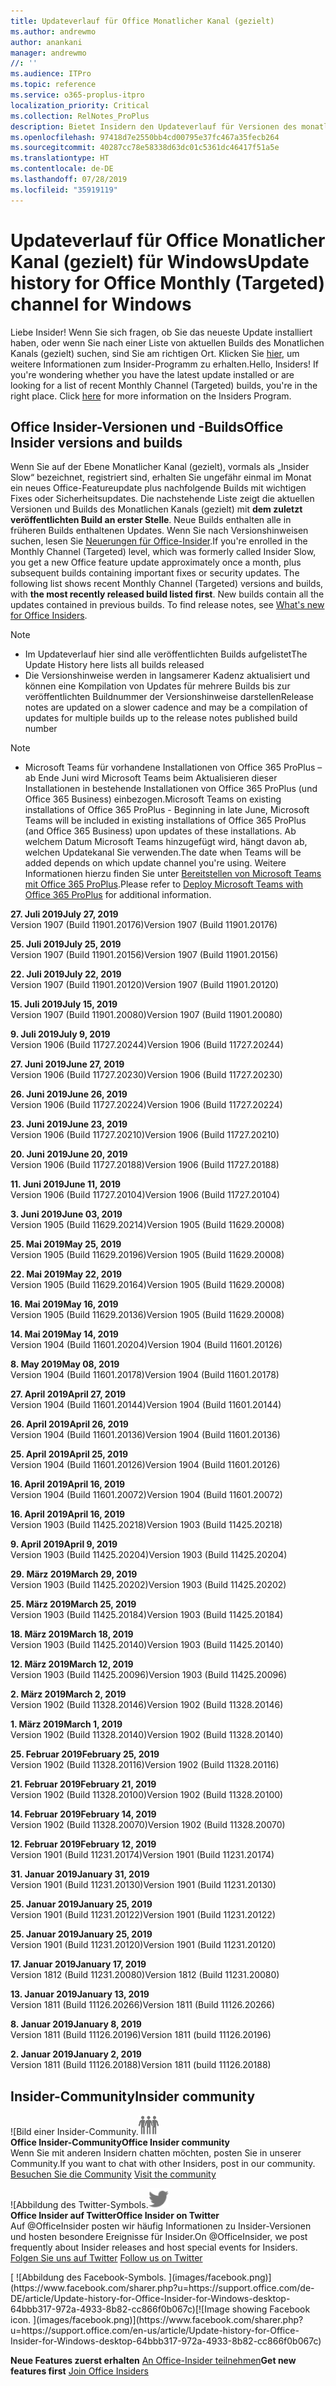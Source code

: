 ```yaml
---
title: Updateverlauf für Office Monatlicher Kanal (gezielt)
ms.author: andrewmo
author: anankani
manager: andrewmo
//: ''
ms.audience: ITPro
ms.topic: reference
ms.service: o365-proplus-itpro
localization_priority: Critical
ms.collection: RelNotes_ProPlus
description: Bietet Insidern den Updateverlauf für Versionen des monatlichen Kanals (gezielt) für Windows Desktop.
ms.openlocfilehash: 97418d7e2550bb4cd00795e37fc467a35fecb264
ms.sourcegitcommit: 40287cc78e58338d63dc01c5361dc46417f51a5e
ms.translationtype: HT
ms.contentlocale: de-DE
ms.lasthandoff: 07/28/2019
ms.locfileid: "35919119"
---
```

# <a name="update-history-for-office-monthly-targeted-channel-for-windows"></a><span data-ttu-id="19c43-103">Updateverlauf für Office Monatlicher Kanal (gezielt) für Windows</span><span class="sxs-lookup"><span data-stu-id="19c43-103">Update history for Office Monthly (Targeted) channel for Windows</span></span>

<span data-ttu-id="19c43-p101">Liebe Insider! Wenn Sie sich fragen, ob Sie das neueste Update installiert haben, oder wenn Sie nach einer Liste von aktuellen Builds des Monatlichen Kanals (gezielt) suchen, sind Sie am richtigen Ort. Klicken Sie [hier](https://insider.office.com/), um weitere Informationen zum Insider-Programm zu erhalten.</span><span class="sxs-lookup"><span data-stu-id="19c43-p101">Hello, Insiders! If you're wondering whether you have the latest update installed or are looking for a list of recent Monthly Channel (Targeted) builds, you're in the right place. Click [here](https://insider.office.com/) for more information on the Insiders Program.</span></span>

## <a name="office-insider-versions-and-builds"></a><span data-ttu-id="19c43-107">Office Insider-Versionen und -Builds</span><span class="sxs-lookup"><span data-stu-id="19c43-107">Office Insider versions and builds</span></span>

<span data-ttu-id="19c43-p102">Wenn Sie auf der Ebene Monatlicher Kanal (gezielt), vormals als „Insider Slow“ bezeichnet, registriert sind, erhalten Sie ungefähr einmal im Monat ein neues Office-Featureupdate plus nachfolgende Builds mit wichtigen Fixes oder Sicherheitsupdates. Die nachstehende Liste zeigt die aktuellen Versionen und Builds des Monatlichen Kanals (gezielt) mit **dem zuletzt veröffentlichten Build an erster Stelle**. Neue Builds enthalten alle in früheren Builds enthaltenen Updates. Wenn Sie nach Versionshinweisen suchen, lesen Sie [Neuerungen für Office-Insider](https://support.office.com/de-DE/article/what-s-new-for-office-insiders-c152d1e2-96ff-4ce9-8c14-e74e13847a24).</span><span class="sxs-lookup"><span data-stu-id="19c43-p102">If you're enrolled in the Monthly Channel (Targeted) level, which was formerly called Insider Slow, you get a new Office feature update approximately once a month, plus subsequent builds containing important fixes or security updates. The following list shows recent Monthly Channel (Targeted) versions and builds, with **the most recently released build listed first**. New builds contain all the updates contained in previous builds. To find release notes, see [What's new for Office Insiders](https://support.office.com/en-us/article/what-s-new-for-office-insiders-c152d1e2-96ff-4ce9-8c14-e74e13847a24).</span></span>

> [!NOTE]
> - <span data-ttu-id="19c43-112">Im Updateverlauf hier sind alle veröffentlichten Builds aufgelistet</span><span class="sxs-lookup"><span data-stu-id="19c43-112">The Update History here lists all builds released</span></span>
> - <span data-ttu-id="19c43-113">Die Versionshinweise werden in langsamerer Kadenz aktualisiert und können eine Kompilation von Updates für mehrere Builds bis zur veröffentlichten Buildnummer der Versionshinweise darstellen</span><span class="sxs-lookup"><span data-stu-id="19c43-113">Release notes are updated on a slower cadence and may be a compilation of updates for multiple builds up to the release notes published build number</span></span>

 > [!NOTE]
> - <span data-ttu-id="19c43-114">Microsoft Teams für vorhandene Installationen von Office 365 ProPlus – ab Ende Juni wird Microsoft Teams beim Aktualisieren dieser Installationen in bestehende Installationen von Office 365 ProPlus (und Office 365 Business) einbezogen.</span><span class="sxs-lookup"><span data-stu-id="19c43-114">Microsoft Teams on existing installations of Office 365 ProPlus - Beginning in late June, Microsoft Teams will be included in existing installations of Office 365 ProPlus (and Office 365 Business) upon updates of these installations.</span></span> <span data-ttu-id="19c43-115">Ab welchem Datum Microsoft Teams hinzugefügt wird, hängt davon ab, welchen Updatekanal Sie verwenden.</span><span class="sxs-lookup"><span data-stu-id="19c43-115">The date when Teams will be added depends on which update channel you're using.</span></span> <span data-ttu-id="19c43-116">Weitere Informationen hierzu finden Sie unter [Bereitstellen von Microsoft Teams mit Office 365 ProPlus](https://docs.microsoft.com/de-DE/deployoffice/teams-install).</span><span class="sxs-lookup"><span data-stu-id="19c43-116">Please refer to [Deploy Microsoft Teams with Office 365 ProPlus](https://docs.microsoft.com/en-us/deployoffice/teams-install) for additional information.</span></span>

[//]: # (NICHT ENTFERNEN)

<span data-ttu-id="19c43-118">**27. Juli 2019**</span><span class="sxs-lookup"><span data-stu-id="19c43-118">**July 27, 2019**</span></span><br/>
<span data-ttu-id="19c43-119">Version 1907 (Build 11901.20176)</span><span class="sxs-lookup"><span data-stu-id="19c43-119">Version 1907 (Build 11901.20176)</span></span><br/>

<span data-ttu-id="19c43-120">**25. Juli 2019**</span><span class="sxs-lookup"><span data-stu-id="19c43-120">**July 25, 2019**</span></span><br/>
<span data-ttu-id="19c43-121">Version 1907 (Build 11901.20156)</span><span class="sxs-lookup"><span data-stu-id="19c43-121">Version 1907 (Build 11901.20156)</span></span><br/>

<span data-ttu-id="19c43-122">**22. Juli 2019**</span><span class="sxs-lookup"><span data-stu-id="19c43-122">**July 22, 2019**</span></span><br/>
<span data-ttu-id="19c43-123">Version 1907 (Build 11901.20120)</span><span class="sxs-lookup"><span data-stu-id="19c43-123">Version 1907 (Build 11901.20120)</span></span><br/>

<span data-ttu-id="19c43-124">**15. Juli 2019**</span><span class="sxs-lookup"><span data-stu-id="19c43-124">**July 15, 2019**</span></span><br/>
<span data-ttu-id="19c43-125">Version 1907 (Build 11901.20080)</span><span class="sxs-lookup"><span data-stu-id="19c43-125">Version 1907 (Build 11901.20080)</span></span><br/>

<span data-ttu-id="19c43-126">**9. Juli 2019**</span><span class="sxs-lookup"><span data-stu-id="19c43-126">**July 9, 2019**</span></span><br/>
<span data-ttu-id="19c43-127">Version 1906 (Build 11727.20244)</span><span class="sxs-lookup"><span data-stu-id="19c43-127">Version 1906 (Build 11727.20244)</span></span><br/>

<span data-ttu-id="19c43-128">**27. Juni 2019**</span><span class="sxs-lookup"><span data-stu-id="19c43-128">**June 27, 2019**</span></span><br/>
<span data-ttu-id="19c43-129">Version 1906 (Build 11727.20230)</span><span class="sxs-lookup"><span data-stu-id="19c43-129">Version 1906 (Build 11727.20230)</span></span><br/>

<span data-ttu-id="19c43-130">**26. Juni 2019**</span><span class="sxs-lookup"><span data-stu-id="19c43-130">**June 26, 2019**</span></span><br/>
<span data-ttu-id="19c43-131">Version 1906 (Build 11727.20224)</span><span class="sxs-lookup"><span data-stu-id="19c43-131">Version 1906 (Build 11727.20224)</span></span><br/>

<span data-ttu-id="19c43-132">**23. Juni 2019**</span><span class="sxs-lookup"><span data-stu-id="19c43-132">**June 23, 2019**</span></span><br/>
<span data-ttu-id="19c43-133">Version 1906 (Build 11727.20210)</span><span class="sxs-lookup"><span data-stu-id="19c43-133">Version 1906 (Build 11727.20210)</span></span><br/>

<span data-ttu-id="19c43-134">**20. Juni 2019**</span><span class="sxs-lookup"><span data-stu-id="19c43-134">**June 20, 2019**</span></span><br/>
<span data-ttu-id="19c43-135">Version 1906 (Build 11727.20188)</span><span class="sxs-lookup"><span data-stu-id="19c43-135">Version 1906 (Build 11727.20188)</span></span><br/>

<span data-ttu-id="19c43-136">**11. Juni 2019**</span><span class="sxs-lookup"><span data-stu-id="19c43-136">**June 11, 2019**</span></span><br/>
<span data-ttu-id="19c43-137">Version 1906 (Build 11727.20104)</span><span class="sxs-lookup"><span data-stu-id="19c43-137">Version 1906 (Build 11727.20104)</span></span><br/>

<span data-ttu-id="19c43-138">**3. Juni 2019**</span><span class="sxs-lookup"><span data-stu-id="19c43-138">**June 03, 2019**</span></span><br/>
<span data-ttu-id="19c43-139">Version 1905 (Build 11629.20214)</span><span class="sxs-lookup"><span data-stu-id="19c43-139">Version 1905 (Build 11629.20008)</span></span><br/>

<span data-ttu-id="19c43-140">**25. Mai 2019**</span><span class="sxs-lookup"><span data-stu-id="19c43-140">**May 25, 2019**</span></span><br/>
<span data-ttu-id="19c43-141">Version 1905 (Build 11629.20196)</span><span class="sxs-lookup"><span data-stu-id="19c43-141">Version 1905 (Build 11629.20008)</span></span><br/>

<span data-ttu-id="19c43-142">**22. Mai 2019**</span><span class="sxs-lookup"><span data-stu-id="19c43-142">**May 22, 2019**</span></span><br/> <span data-ttu-id="19c43-143">Version 1905 (Build 11629.20164)</span><span class="sxs-lookup"><span data-stu-id="19c43-143">Version 1905 (Build 11629.20008)</span></span><br/>

<span data-ttu-id="19c43-144">**16. Mai 2019**</span><span class="sxs-lookup"><span data-stu-id="19c43-144">**May 16, 2019**</span></span><br/>
<span data-ttu-id="19c43-145">Version 1905 (Build 11629.20136)</span><span class="sxs-lookup"><span data-stu-id="19c43-145">Version 1905 (Build 11629.20008)</span></span><br/>

<span data-ttu-id="19c43-146">**14. Mai 2019**</span><span class="sxs-lookup"><span data-stu-id="19c43-146">**May 14, 2019**</span></span><br/>
<span data-ttu-id="19c43-147">Version 1904 (Build 11601.20204)</span><span class="sxs-lookup"><span data-stu-id="19c43-147">Version 1904 (Build 11601.20126)</span></span><br/>

<span data-ttu-id="19c43-148">**8. May 2019**</span><span class="sxs-lookup"><span data-stu-id="19c43-148">**May 08, 2019**</span></span><br/>
<span data-ttu-id="19c43-149">Version 1904 (Build 11601.20178)</span><span class="sxs-lookup"><span data-stu-id="19c43-149">Version 1904 (Build 11601.20178)</span></span><br/>

<span data-ttu-id="19c43-150">**27. April 2019**</span><span class="sxs-lookup"><span data-stu-id="19c43-150">**April 27, 2019**</span></span><br/>
<span data-ttu-id="19c43-151">Version 1904 (Build 11601.20144)</span><span class="sxs-lookup"><span data-stu-id="19c43-151">Version 1904 (Build 11601.20144)</span></span><br/>

<span data-ttu-id="19c43-152">**26. April 2019**</span><span class="sxs-lookup"><span data-stu-id="19c43-152">**April 26, 2019**</span></span><br/>
<span data-ttu-id="19c43-153">Version 1904 (Build 11601.20136)</span><span class="sxs-lookup"><span data-stu-id="19c43-153">Version 1904 (Build 11601.20136)</span></span><br/>

<span data-ttu-id="19c43-154">**25. April 2019**</span><span class="sxs-lookup"><span data-stu-id="19c43-154">**April 25, 2019**</span></span><br/>
<span data-ttu-id="19c43-155">Version 1904 (Build 11601.20126)</span><span class="sxs-lookup"><span data-stu-id="19c43-155">Version 1904 (Build 11601.20126)</span></span><br/>

<span data-ttu-id="19c43-156">**16. April 2019**</span><span class="sxs-lookup"><span data-stu-id="19c43-156">**April 16, 2019**</span></span><br/>
<span data-ttu-id="19c43-157">Version 1904 (Build 11601.20072)</span><span class="sxs-lookup"><span data-stu-id="19c43-157">Version 1904 (Build 11601.20072)</span></span><br/>

<span data-ttu-id="19c43-158">**16. April 2019**</span><span class="sxs-lookup"><span data-stu-id="19c43-158">**April 16, 2019**</span></span><br/>
<span data-ttu-id="19c43-159">Version 1903 (Build 11425.20218)</span><span class="sxs-lookup"><span data-stu-id="19c43-159">Version 1903 (Build 11425.20218)</span></span><br/>

<span data-ttu-id="19c43-160">**9. April 2019**</span><span class="sxs-lookup"><span data-stu-id="19c43-160">**April 9, 2019**</span></span><br/>
<span data-ttu-id="19c43-161">Version 1903 (Build 11425.20204)</span><span class="sxs-lookup"><span data-stu-id="19c43-161">Version 1903 (Build 11425.20204)</span></span><br/>

<span data-ttu-id="19c43-162">**29. März 2019**</span><span class="sxs-lookup"><span data-stu-id="19c43-162">**March 29, 2019**</span></span><br/> <span data-ttu-id="19c43-163">Version 1903 (Build 11425.20202)</span><span class="sxs-lookup"><span data-stu-id="19c43-163">Version 1903 (Build 11425.20202)</span></span><br/>

<span data-ttu-id="19c43-164">**25. März 2019**</span><span class="sxs-lookup"><span data-stu-id="19c43-164">**March 25, 2019**</span></span><br/> <span data-ttu-id="19c43-165">Version 1903 (Build 11425.20184)</span><span class="sxs-lookup"><span data-stu-id="19c43-165">Version 1903 (Build 11425.20184)</span></span><br/>

<span data-ttu-id="19c43-166">**18. März 2019**</span><span class="sxs-lookup"><span data-stu-id="19c43-166">**March 18, 2019**</span></span><br/> <span data-ttu-id="19c43-167">Version 1903 (Build 11425.20140)</span><span class="sxs-lookup"><span data-stu-id="19c43-167">Version 1903 (Build 11425.20140)</span></span><br/>

<span data-ttu-id="19c43-168">**12. März 2019**</span><span class="sxs-lookup"><span data-stu-id="19c43-168">**March 12, 2019**</span></span><br/> <span data-ttu-id="19c43-169">Version 1903 (Build 11425.20096)</span><span class="sxs-lookup"><span data-stu-id="19c43-169">Version 1903 (Build 11425.20096)</span></span><br/>

<span data-ttu-id="19c43-170">**2. März 2019**</span><span class="sxs-lookup"><span data-stu-id="19c43-170">**March 2, 2019**</span></span><br/> <span data-ttu-id="19c43-171">Version 1902 (Build 11328.20146)</span><span class="sxs-lookup"><span data-stu-id="19c43-171">Version 1902 (Build 11328.20146)</span></span><br/>

<span data-ttu-id="19c43-172">**1. März 2019**</span><span class="sxs-lookup"><span data-stu-id="19c43-172">**March 1, 2019**</span></span><br/> <span data-ttu-id="19c43-173">Version 1902 (Build 11328.20140)</span><span class="sxs-lookup"><span data-stu-id="19c43-173">Version 1902 (Build 11328.20140)</span></span><br/>

<span data-ttu-id="19c43-174">**25. Februar 2019**</span><span class="sxs-lookup"><span data-stu-id="19c43-174">**February 25, 2019**</span></span><br/> <span data-ttu-id="19c43-175">Version 1902 (Build 11328.20116)</span><span class="sxs-lookup"><span data-stu-id="19c43-175">Version 1902 (Build 11328.20116)</span></span><br/>

<span data-ttu-id="19c43-176">**21. Februar 2019**</span><span class="sxs-lookup"><span data-stu-id="19c43-176">**February 21, 2019**</span></span><br/> <span data-ttu-id="19c43-177">Version 1902 (Build 11328.20100)</span><span class="sxs-lookup"><span data-stu-id="19c43-177">Version 1902 (Build 11328.20100)</span></span><br/>

<span data-ttu-id="19c43-178">**14. Februar 2019**</span><span class="sxs-lookup"><span data-stu-id="19c43-178">**February 14, 2019**</span></span><br/> <span data-ttu-id="19c43-179">Version 1902 (Build 11328.20070)</span><span class="sxs-lookup"><span data-stu-id="19c43-179">Version 1902 (Build 11328.20070)</span></span><br/>

<span data-ttu-id="19c43-180">**12. Februar 2019**</span><span class="sxs-lookup"><span data-stu-id="19c43-180">**February 12, 2019**</span></span><br/> <span data-ttu-id="19c43-181">Version 1901 (Build 11231.20174)</span><span class="sxs-lookup"><span data-stu-id="19c43-181">Version 1901 (Build 11231.20174)</span></span><br/>

<span data-ttu-id="19c43-182">**31. Januar 2019**</span><span class="sxs-lookup"><span data-stu-id="19c43-182">**January 31, 2019**</span></span><br/> <span data-ttu-id="19c43-183">Version 1901 (Build 11231.20130)</span><span class="sxs-lookup"><span data-stu-id="19c43-183">Version 1901 (Build 11231.20130)</span></span><br/> 

<span data-ttu-id="19c43-184">**25. Januar 2019**</span><span class="sxs-lookup"><span data-stu-id="19c43-184">**January 25, 2019**</span></span><br/> <span data-ttu-id="19c43-185">Version 1901 (Build 11231.20122)</span><span class="sxs-lookup"><span data-stu-id="19c43-185">Version 1901 (Build 11231.20122)</span></span><br/> 

<span data-ttu-id="19c43-186">**25. Januar 2019**</span><span class="sxs-lookup"><span data-stu-id="19c43-186">**January 25, 2019**</span></span><br/> <span data-ttu-id="19c43-187">Version 1901 (Build 11231.20120)</span><span class="sxs-lookup"><span data-stu-id="19c43-187">Version 1901 (Build 11231.20120)</span></span><br/> 

<span data-ttu-id="19c43-188">**17. Januar 2019**</span><span class="sxs-lookup"><span data-stu-id="19c43-188">**January 17, 2019**</span></span><br/> <span data-ttu-id="19c43-189">Version 1812 (Build 11231.20080)</span><span class="sxs-lookup"><span data-stu-id="19c43-189">Version 1812 (Build 11231.20080)</span></span><br/> 

<span data-ttu-id="19c43-190">**13. Januar 2019**</span><span class="sxs-lookup"><span data-stu-id="19c43-190">**January 13, 2019**</span></span><br/> <span data-ttu-id="19c43-191">Version 1811 (Build 11126.20266)</span><span class="sxs-lookup"><span data-stu-id="19c43-191">Version 1811 (Build 11126.20266)</span></span><br/>

<span data-ttu-id="19c43-192">**8. Januar 2019**</span><span class="sxs-lookup"><span data-stu-id="19c43-192">**January 8, 2019**</span></span><br/> <span data-ttu-id="19c43-193">Version 1811 (Build 11126.20196)</span><span class="sxs-lookup"><span data-stu-id="19c43-193">Version 1811 (build 11126.20196)</span></span><br/> 

<span data-ttu-id="19c43-194">**2. Januar 2019**</span><span class="sxs-lookup"><span data-stu-id="19c43-194">**January 2, 2019**</span></span><br/> <span data-ttu-id="19c43-195">Version 1811 (Build 11126.20188)</span><span class="sxs-lookup"><span data-stu-id="19c43-195">Version 1811 (build 11126.20188)</span></span><br/> 


## <a name="insider-community"></a><span data-ttu-id="19c43-196">Insider-Community</span><span class="sxs-lookup"><span data-stu-id="19c43-196">Insider community</span></span>

<span data-ttu-id="19c43-197">![Bild einer Insider-Community.</span><span class="sxs-lookup"><span data-stu-id="19c43-197">![Image showing insider community.</span></span> ](images/insidercommunity.png)<br/>
<span data-ttu-id="19c43-198">**Office Insider-Community**</span><span class="sxs-lookup"><span data-stu-id="19c43-198">**Office Insider community**</span></span><br/> <span data-ttu-id="19c43-199">Wenn Sie mit anderen Insidern chatten möchten, posten Sie in unserer Community.</span><span class="sxs-lookup"><span data-stu-id="19c43-199">If you want to chat with other Insiders, post in our community.</span></span><br/><span data-ttu-id="19c43-200"> 
[Besuchen Sie die Community](https://go.microsoft.com/fwlink/?linkid=843493)</span><span class="sxs-lookup"><span data-stu-id="19c43-200"> 
[Visit the community](https://go.microsoft.com/fwlink/?linkid=843493)</span></span><br/> 

<span data-ttu-id="19c43-201">![Abbildung des Twitter-Symbols.</span><span class="sxs-lookup"><span data-stu-id="19c43-201">![Image showing twitter icon.</span></span> ](images/twitter.png)<br/>
<span data-ttu-id="19c43-202">**Office Insider auf Twitter**</span><span class="sxs-lookup"><span data-stu-id="19c43-202">**Office Insider on Twitter**</span></span><br/> <span data-ttu-id="19c43-203">Auf @OfficeInsider posten wir häufig Informationen zu Insider-Versionen und hosten besondere Ereignisse für Insider.</span><span class="sxs-lookup"><span data-stu-id="19c43-203">On @OfficeInsider, we post frequently about Insider releases and host special events for Insiders.</span></span><br/><span data-ttu-id="19c43-204"> 
[Folgen Sie uns auf Twitter](https://go.microsoft.com/fwlink/?linkid=717717)</span><span class="sxs-lookup"><span data-stu-id="19c43-204"> 
[Follow us on Twitter](https://go.microsoft.com/fwlink/?linkid=717717)</span></span><br/> 

<span data-ttu-id="19c43-205">
  [
  ![Abbildung des Facebook-Symbols. ](images/facebook.png)](https://www.facebook.com/sharer.php?u=https://support.office.com/de-DE/article/Update-history-for-Office-Insider-for-Windows-desktop-64bbb317-972a-4933-8b82-cc866f0b067c)</span><span class="sxs-lookup"><span data-stu-id="19c43-205">[![Image showing Facebook icon. ](images/facebook.png)](https://www.facebook.com/sharer.php?u=https://support.office.com/en-us/article/Update-history-for-Office-Insider-for-Windows-desktop-64bbb317-972a-4933-8b82-cc866f0b067c)</span></span>       


<span data-ttu-id="19c43-206">**Neue Features zuerst erhalten**
[An Office-Insider teilnehmen](https://insider.office.com/)</span><span class="sxs-lookup"><span data-stu-id="19c43-206">**Get new features first**
[Join Office Insiders](https://insider.office.com/)</span></span>
